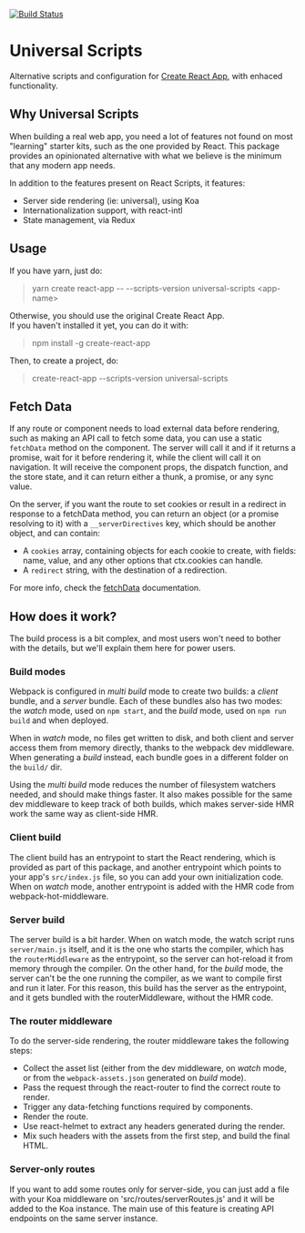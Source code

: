 [![Build Status](https://travis-ci.org/GlueDigital/universal-scripts.svg?branch=master)](https://travis-ci.org/GlueDigital/universal-scripts)

# Universal Scripts
Alternative scripts and configuration for [Create React App](https://github.com/facebookincubator/create-react-app), with enhaced functionality.

## Why Universal Scripts
When building a real web app, you need a lot of features not found on most "learning" starter kits, such as the one provided by React. This package provides an opinionated alternative with what we believe is the minimum that any modern app needs.

In addition to the features present on React Scripts, it features:
 - Server side rendering (ie: universal), using Koa
 - Internationalization support, with react-intl
 - State management, via Redux

## Usage
If you have yarn, just do:
> yarn create react-app -- --scripts-version universal-scripts &lt;app-name&gt;

Otherwise, you should use the original Create React App.<br>
If you haven't installed it yet, you can do it with:
> npm install -g create-react-app

Then, to create a project, do:
> create-react-app --scripts-version universal-scripts <app-name>

## Fetch Data
If any route or component needs to load external data before rendering, such as making an API call to fetch some data, you can use a static `fetchData` method on the component. The server will call it and if it returns a promise, wait for it before rendering it, while the client will call it on navigation. It will receive the component props, the dispatch function, and the store state, and it can return either a thunk, a promise, or any sync value.

On the server, if you want the route to set cookies or result in a redirect in response to a fetchData method, you can return an object (or a promise resolving to it) with a `__serverDirectives` key, which should be another object, and can contain:
 - A `cookies` array, containing objects for each cookie to create, with fields: name, value, and any other options that ctx.cookies can handle.
 - A `redirect` string, with the destination of a redirection.

For more info, check the [fetchData](lib/fetchData.js) documentation.

## How does it work?
The build process is a bit complex, and most users won't need to bother with the details, but we'll explain them here for power users.

### Build modes
Webpack is configured in *multi build* mode to create two builds: a *client* bundle, and a *server* bundle.
Each of these bundles also has two modes: the *watch* mode, used on `npm start`, and the *build* mode, used on `npm run build` and when deployed.

When in *watch* mode, no files get written to disk, and both client and server access them from memory directly, thanks to the webpack dev middleware. When generating a *build* instead, each bundle goes in a different folder on the `build/` dir.

Using the *multi build* mode reduces the number of filesystem watchers needed, and should make things faster. It also makes possible for the same dev middleware to keep track of both builds, which makes server-side HMR work the same way as client-side HMR.

### Client build
The client build has an entrypoint to start the React rendering, which is provided as part of this package, and another entrypoint which points to your app's `src/index.js` file, so you can add your own initialization code. When on *watch* mode, another entrypoint is added with the HMR code from webpack-hot-middleware.

### Server build
The server build is a bit harder. When on watch mode, the watch script runs `server/main.js` itself, and it is the one who starts the compiler, which has the `routerMiddleware` as the entrypoint, so the server can hot-reload it from memory through the compiler. On the other hand, for the *build* mode, the server can't be the one running the compiler, as we want to compile first and run it later. For this reason, this build has the server as the entrypoint, and it gets bundled with the routerMiddleware, without the HMR code.

### The router middleware
To do the server-side rendering, the router middleware takes the following steps:
- Collect the asset list (either from the dev middleware, on *watch* mode, or from the `webpack-assets.json` generated on *build* mode).
- Pass the request through the react-router to find the correct route to render.
- Trigger any data-fetching functions required by components.
- Render the route.
- Use react-helmet to extract any headers generated during the render.
- Mix such headers with the assets from the first step, and build the final HTML.

### Server-only routes
If you want to add some routes only for server-side, you can just add a file with your Koa middleware on 'src/routes/serverRoutes.js' and it will be added to the Koa instance. The main use of this feature is creating API endpoints on the same server instance.
